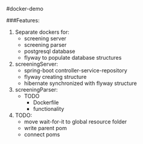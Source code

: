 #docker-demo

###Features:
    
1. Separate dockers for:
    * screening server
    * screening parser
    * postgresql database
    * flyway to populate database structures
2. screeningServer:
    * spring-boot controller-service-repository
    * flyway creating structure
    * hibernate synchronized with flyway structure
3. screeningParser:
    * TODO
        * Dockerfile
        * functionality
4. TODO:
    * move wait-for-it to global resource folder
    * write parent pom
    * connect poms
    


